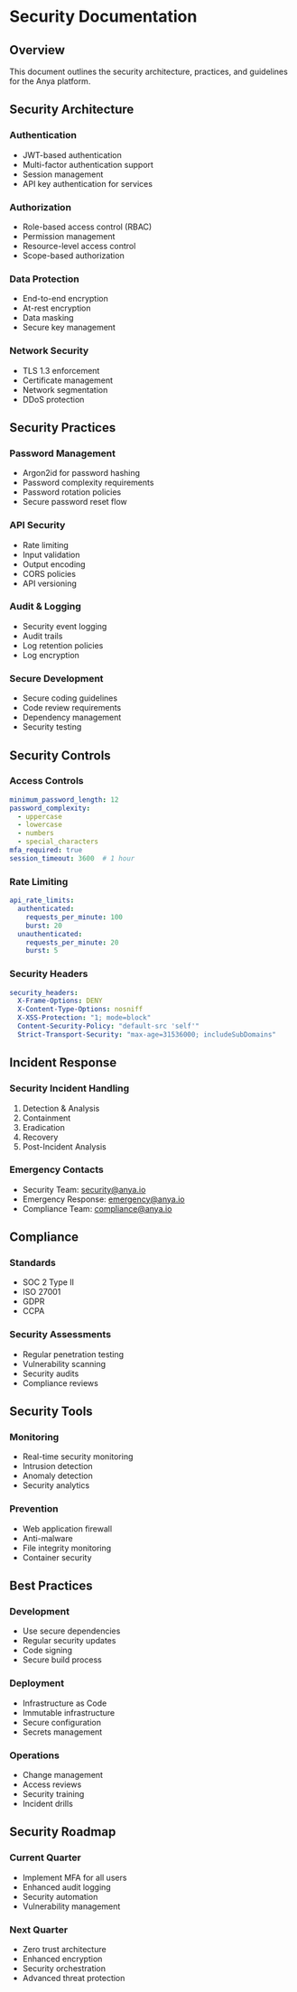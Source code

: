 # Security Documentation

## Overview

This document outlines the security architecture, practices, and guidelines for the Anya platform.

## Security Architecture

### Authentication
- JWT-based authentication
- Multi-factor authentication support
- Session management
- API key authentication for services

### Authorization
- Role-based access control (RBAC)
- Permission management
- Resource-level access control
- Scope-based authorization

### Data Protection
- End-to-end encryption
- At-rest encryption
- Data masking
- Secure key management

### Network Security
- TLS 1.3 enforcement
- Certificate management
- Network segmentation
- DDoS protection

## Security Practices

### Password Management
- Argon2id for password hashing
- Password complexity requirements
- Password rotation policies
- Secure password reset flow

### API Security
- Rate limiting
- Input validation
- Output encoding
- CORS policies
- API versioning

### Audit & Logging
- Security event logging
- Audit trails
- Log retention policies
- Log encryption

### Secure Development
- Secure coding guidelines
- Code review requirements
- Dependency management
- Security testing

## Security Controls

### Access Controls
```yaml
minimum_password_length: 12
password_complexity:
  - uppercase
  - lowercase
  - numbers
  - special_characters
mfa_required: true
session_timeout: 3600  # 1 hour
```

### Rate Limiting
```yaml
api_rate_limits:
  authenticated:
    requests_per_minute: 100
    burst: 20
  unauthenticated:
    requests_per_minute: 20
    burst: 5
```

### Security Headers
```yaml
security_headers:
  X-Frame-Options: DENY
  X-Content-Type-Options: nosniff
  X-XSS-Protection: "1; mode=block"
  Content-Security-Policy: "default-src 'self'"
  Strict-Transport-Security: "max-age=31536000; includeSubDomains"
```

## Incident Response

### Security Incident Handling
1. Detection & Analysis
2. Containment
3. Eradication
4. Recovery
5. Post-Incident Analysis

### Emergency Contacts
- Security Team: security@anya.io
- Emergency Response: emergency@anya.io
- Compliance Team: compliance@anya.io

## Compliance

### Standards
- SOC 2 Type II
- ISO 27001
- GDPR
- CCPA

### Security Assessments
- Regular penetration testing
- Vulnerability scanning
- Security audits
- Compliance reviews

## Security Tools

### Monitoring
- Real-time security monitoring
- Intrusion detection
- Anomaly detection
- Security analytics

### Prevention
- Web application firewall
- Anti-malware
- File integrity monitoring
- Container security

## Best Practices

### Development
- Use secure dependencies
- Regular security updates
- Code signing
- Secure build process

### Deployment
- Infrastructure as Code
- Immutable infrastructure
- Secure configuration
- Secrets management

### Operations
- Change management
- Access reviews
- Security training
- Incident drills

## Security Roadmap

### Current Quarter
- Implement MFA for all users
- Enhanced audit logging
- Security automation
- Vulnerability management

### Next Quarter
- Zero trust architecture
- Enhanced encryption
- Security orchestration
- Advanced threat protection

